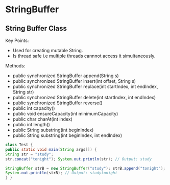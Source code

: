 # StringBuffer

## String Buffer Class

Key Points:
- Used for creating mutable String.
- Is thread safe i.e multiple threads cannnot access it simultaneously.

Methods:
- public synchronized StringBuffer append(String s)
- public synchronized StringBuffer insert(int offset, String s)
- public synchronized StringBuffer replace(int startIndex, int endIndex, String str) 
- public synchronized StringBuffer delete(int startIndex, int endIndex)
- public synchronized StringBuffer reverse()
- public int capacity()
- public void ensureCapacity(int minimumCapacity)
- public char charAt(int index)
- public int length()
- public String substring(int beginIndex)
- public String substring(int beginIndex, int endIndex)

```java
class Test {
public static void main(String args[]) {
String str = "study";
str.concat("tonight"); System.out.println(str); // Output: study

StringBuffer strB = new StringBuffer("study"); strB.append("tonight");
System.out.println(strB); // Output: studytonight
} }
```